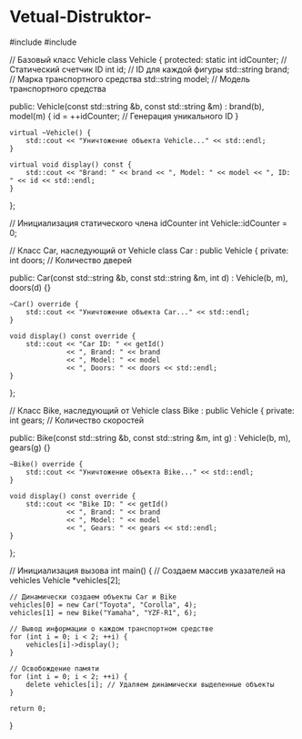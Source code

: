 # Vetual-Distruktor-
#include <iostream>
#include <string>

// Базовый класс Vehicle
class Vehicle {
protected:
    static int idCounter; // Статический счетчик ID
    int id; // ID для каждой фигуры
    std::string brand; // Марка транспортного средства
    std::string model; // Модель транспортного средства

public:
    Vehicle(const std::string &b, const std::string &m) : brand(b), model(m) {
        id = ++idCounter; // Генерация уникального ID
    }

    virtual ~Vehicle() {
        std::cout << "Уничтожение объекта Vehicle..." << std::endl;
    }

    virtual void display() const {
        std::cout << "Brand: " << brand << ", Model: " << model << ", ID: " << id << std::endl;
    }
};

// Инициализация статического члена idCounter
int Vehicle::idCounter = 0;

// Класс Car, наследующий от Vehicle
class Car : public Vehicle {
private:
    int doors; // Количество дверей

public:
    Car(const std::string &b, const std::string &m, int d) : Vehicle(b, m), doors(d) {}

    ~Car() override {
        std::cout << "Уничтожение объекта Car..." << std::endl;
    }

    void display() const override {
        std::cout << "Car ID: " << getId() 
                  << ", Brand: " << brand 
                  << ", Model: " << model 
                  << ", Doors: " << doors << std::endl;
    }
};

// Класс Bike, наследующий от Vehicle
class Bike : public Vehicle {
private:
    int gears; // Количество скоростей

public:
    Bike(const std::string &b, const std::string &m, int g) : Vehicle(b, m), gears(g) {}

    ~Bike() override {
        std::cout << "Уничтожение объекта Bike..." << std::endl;
    }

    void display() const override {
        std::cout << "Bike ID: " << getId() 
                  << ", Brand: " << brand 
                  << ", Model: " << model 
                  << ", Gears: " << gears << std::endl;
    }
};

// Инициализация вызова
int main() {
    // Создаем массив указателей на vehicles
    Vehicle *vehicles[2];

    // Динамически создаем объекты Car и Bike
    vehicles[0] = new Car("Toyota", "Corolla", 4);
    vehicles[1] = new Bike("Yamaha", "YZF-R1", 6);

    // Вывод информации о каждом транспортном средстве
    for (int i = 0; i < 2; ++i) {
        vehicles[i]->display();
    }

    // Освобождение памяти
    for (int i = 0; i < 2; ++i) {
        delete vehicles[i]; // Удаляем динамически выделенные объекты
    }

    return 0;
}
